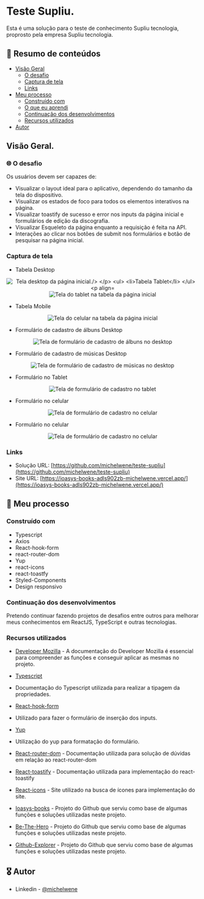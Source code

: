 # Teste Supliu.

Esta é uma solução para o teste de conhecimento Supliu tecnologia, proprosto pela empresa Supliu tecnologia.

## :dart: Resumo de conteúdos

- [Visão Geral](#Visão-Geral)
  - [O desafio](#O-desafio)
  - [Captura de tela](#Captura-de-tela)
  - [Links](#Links)
- [Meu processo](#Meu-processo)
  - [Construído com](#Constrído-com)
  - [O que eu aprendi](#O-que-eu-aprendi)
  - [Continuação dos desenvolvimentos](#Continuação-dos-desenvolvimentos)
  - [Recursos utilizados](#Recursos-utilizados)
- [Autor](#Autor)

## Visão Geral.

### :globe_with_meridians: O desafio

Os usuários devem ser capazes de:

- Visualizar o layout ideal para o aplicativo, dependendo do tamanho da tela do dispositivo.
- Visualizar os estados de foco para todos os elementos interativos na página.
- Visualizar toastify de sucesso e error nos inputs da página inicial e formulários de edição da discografia.
- Visualizar Esqueleto da página enquanto a requisição é feita na API.
- Interações ao clicar nos botões de submit nos formulários e botão de pesquisar na página inicial.

### Captura de tela

- Tabela Desktop
<p  align="center" >
  <img src="/public/desktop_table.png"alt="Tela desktop da página inicial./>
</p>

- Tabela Tablet
<p  align="center" >
<img src="/public/tablet_table.png"alt="Tela do tablet na tabela da página inicial"/>
</p>

- Tabela Mobile
<p  align="center" >
<img src="/public/mobile_table.png"alt="Tela do celular na tabela da página inicial"/>
</p>

- Formulário de cadastro de álbuns Desktop
<p  align="center" >
<img src="/public/desktop_form_album.png"alt="Tela de formulário de cadastro de álbuns no desktop"/>
</p>

- Formulário de cadastro de músicas Desktop
<p  align="center" >
<img src="/public/desktop_form_track.png"alt="Tela de formulário de cadastro de músicas no desktop"/>
</p>

- Formulário no Tablet
<p  align="center" >
<img src="/public/tablet_form.png"alt="Tela de formulário de cadastro no tablet"/>
</p>

- Formulário no celular
<p  align="center" >
<img src="/public/mobile_form.png"alt="Tela de formulário de cadastro no celular"/>
</p>

- Formulário no celular
<p  align="center" >
<img src="/public/mobile_form_album.png"alt="Tela de formulário de cadastro no celular"/>
</p>

### Links

- Solução URL: [https://github.com/michelwene/teste-supliu](https://github.com/michelwene/teste-supliu)
- Site URL: [https://ioasys-books-adls902zb-michelwene.vercel.app/](https://ioasys-books-adls902zb-michelwene.vercel.app/)

## :page_with_curl: Meu processo

### Construído com

- Typescript
- Axios
- React-hook-form
- react-router-dom
- Yup
- react-icons
- react-toastfy
- Styled-Components
- Design responsivo

### Continuação dos desenvolvimentos

Pretendo continuar fazendo projetos de desafios entre outros para melhorar meus conhecimentos em ReactJS, TypeScript e outras tecnologias.

### Recursos utilizados

- [Developer Mozilla](https://developer.mozilla.org/en-US/docs/Web/JavaScript) - A documentação do Developer Mozilla é essencial para compreender as funções e conseguir aplicar as mesmas no projeto.

- [Typescript](https://www.typescriptlang.org/docs/handbook/2/keyof-types.html)
- Documentação do Typescript utilizada para realizar a tipagem da propriedades.

- [React-hook-form](https://react-hook-form.com/)
- Utilizado para fazer o formulário de inserção dos inputs.

- [Yup](https://github.com/jquense/yup)
- Utilização do yup para formatação do formulário.

- [React-router-dom](https://reactrouter.com/) - Documentação utilizada para solução de dúvidas em relação ao react-router-dom

- [React-toastify](https://www.npmjs.com/package/react-toastify) - Documentação utilizada para implementação do react-toastify

- [React-icons](https://react-icons.github.io/react-icons/search) - Site utilizado na busca de ícones para implementação do site.

- [Ioasys-books](https://github.com/michelwene/ioasys-books) - Projeto do Github que serviu como base de algumas funções e soluções utilizadas neste projeto.

- [Be-The-Hero](https://github.com/michelwene/Be-The-Hero) - Projeto do Github que serviu como base de algumas funções e soluções utilizadas neste projeto.

- [Github-Explorer](https://github.com/michelwene/Github-explorer) - Projeto do Github que serviu como base de algumas funções e soluções utilizadas neste projeto.

## :medal_military: Autor

- Linkedin - [@michelwene](https://www.linkedin.com/in/michelwene/)
